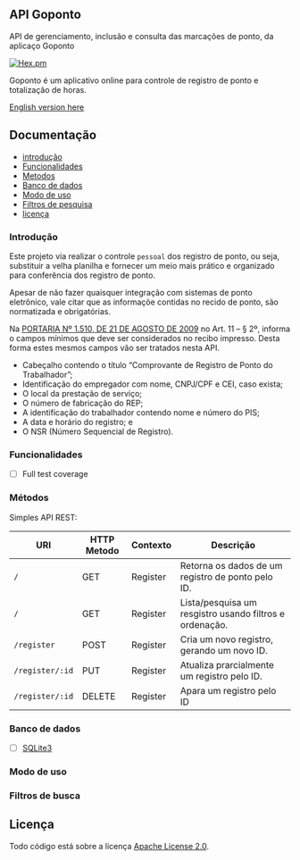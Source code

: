 ## API Goponto

API de gerenciamento, inclusão e consulta das marcações de ponto, da aplicaço Goponto

[![Hex.pm](https://img.shields.io/hexpm/l/plug.svg)](https://github.com/goponto/goponto-api/blob/master/LICENSE)

Goponto é um aplicativo online para controle de registro de ponto e totalização de horas.

[English version here](https://github.com/goponto/goponto-api/master/README-en.md)

## Documentação

- [introdução](#introdução)
- [Funcionalidades](#funcionalidades)
- [Metodos](#métodos)
- [Banco de dados](#banco-de-dados)
- [Modo de uso](#modo-de-uso)
- [Filtros de pesquisa](#filtros-de-busca)
- [licença](#licença)

### Introdução

Este projeto via realizar o controle `pessoal` dos registro de ponto, ou seja, substituir a velha planilha e fornecer um meio mais prático e organizado para conferência dos registro de ponto. 

Apesar de não fazer quaisquer integração com sistemas de ponto eletrônico, vale citar que as informaçõe contidas no recido de ponto, são normatizada e obrigatórias.

Na [PORTARIA Nº 1.510, DE 21 DE AGOSTO DE 2009](http://www.trtsp.jus.br/geral/tribunal2/ORGAOS/MTE/Portaria/P1510_09.html) no Art. 11 – § 2º, informa o campos mínimos que deve ser considerados no recibo impresso. Desta forma estes mesmos campos vão ser tratados nesta API. 

- Cabeçalho contendo o título “Comprovante de Registro de Ponto do Trabalhador”;
- Identificação do empregador com nome, CNPJ/CPF e CEI, caso exista;
- O local da prestação de serviço;
- O número de fabricação do REP;
- A identificação do trabalhador contendo nome e número do PIS;
- A data e horário do registro; e
- O NSR (Número Sequencial de Registro).

### Funcionalidades

- [ ] Full test coverage

### Métodos

Simples API REST:


| URI      | HTTP Metodo | Contexto   | Descrição
| --------- | ----------- | ---------- | -------------
| `/`       | GET         | Register   | Retorna os dados de um registro de ponto pelo ID.
| `/`       | GET         | Register   | Lista/pesquisa um resgistro usando filtros e ordenação.
| `/register`  | POST        | Register   | Cria um novo registro, gerando um novo ID.
| `/register/:id` | PUT         | Register   | Atualiza prarcialmente um registro pelo ID.
| `/register/:id`  | DELETE      | Register   | Apara um registro pelo ID

### Banco de dados

- [ ] [SQLite3]() 

### Modo de uso

### Filtros de busca

## Licença

Todo código está sobre a licença [Apache License 2.0](https://github.com/goponto/goponto-api/blob/master/LICENSE).
